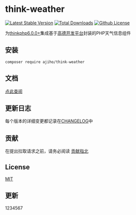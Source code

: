 # think-weather
[![Latest Stable Version](https://img.shields.io/github/v/release/ajiho/think-weather)](https://github.com/ajiho/think-weather/releases)
[![Total Downloads]](https://packagist.org/packages/ajiho/think-weather)
[![Github License](https://img.shields.io/github/license/ajiho/think-weather.svg)](https://packagist.org/packages/ajiho/think-weather)


为[thinkphp6.0.0+](https://github.com/top-think/think)集成基于[高德开发平台](https://console.amap.com/dev/id/phone)封装的PHP天气信息组件



## 安装


```shell
composer require ajiho/think-weather
```


## 文档


[点此查阅](https://think-weather.vercel.app/)



## 更新日志

每个版本的详细变更都记录在[CHANGELOG](https://github.com/ajiho/think-weather/blob/main/CHANGELOG.md)中


## 贡献

在提出拉取请求之前，请务必阅读 [贡献指北](https://github.com/ajiho/think-weather/blob/main/.github/contributing.md) 


## License

[MIT](https://github.com/ajiho/think-weather/blob/main/LICENSE)





[Total Downloads]: https://img.shields.io/packagist/dt/ajiho/think-weather.svg?style=flat-square


## 更新

1234567